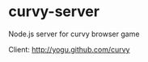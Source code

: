 curvy-server
============

Node.js server for curvy browser game

Client: http://yogu.github.com/curvy
